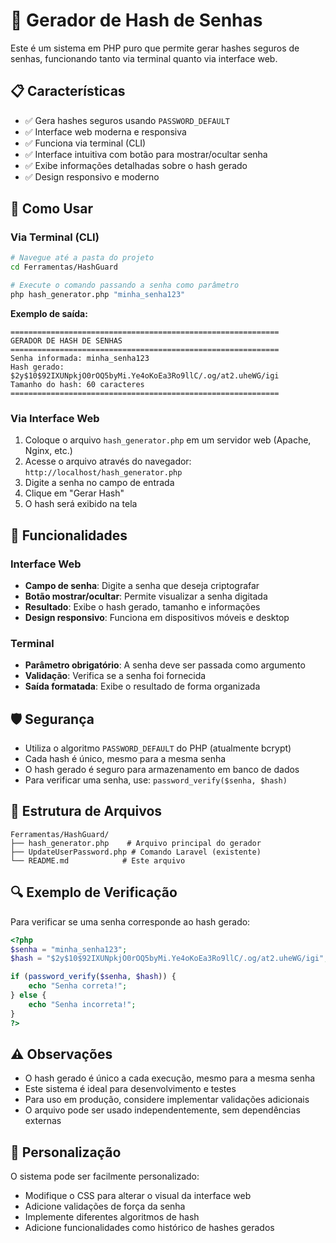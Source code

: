 # 🔐 Gerador de Hash de Senhas

Este é um sistema em PHP puro que permite gerar hashes seguros de senhas, funcionando tanto via terminal quanto via interface web.

## 📋 Características

- ✅ Gera hashes seguros usando `PASSWORD_DEFAULT`
- ✅ Interface web moderna e responsiva
- ✅ Funciona via terminal (CLI)
- ✅ Interface intuitiva com botão para mostrar/ocultar senha
- ✅ Exibe informações detalhadas sobre o hash gerado
- ✅ Design responsivo e moderno

## 🚀 Como Usar

### Via Terminal (CLI)

```bash
# Navegue até a pasta do projeto
cd Ferramentas/HashGuard

# Execute o comando passando a senha como parâmetro
php hash_generator.php "minha_senha123"
```

**Exemplo de saída:**
```
============================================================
GERADOR DE HASH DE SENHAS
============================================================
Senha informada: minha_senha123
Hash gerado: $2y$10$92IXUNpkjO0rOQ5byMi.Ye4oKoEa3Ro9llC/.og/at2.uheWG/igi
Tamanho do hash: 60 caracteres
============================================================
```

### Via Interface Web

1. Coloque o arquivo `hash_generator.php` em um servidor web (Apache, Nginx, etc.)
2. Acesse o arquivo através do navegador: `http://localhost/hash_generator.php`
3. Digite a senha no campo de entrada
4. Clique em "Gerar Hash"
5. O hash será exibido na tela

## 🔧 Funcionalidades

### Interface Web
- **Campo de senha**: Digite a senha que deseja criptografar
- **Botão mostrar/ocultar**: Permite visualizar a senha digitada
- **Resultado**: Exibe o hash gerado, tamanho e informações
- **Design responsivo**: Funciona em dispositivos móveis e desktop

### Terminal
- **Parâmetro obrigatório**: A senha deve ser passada como argumento
- **Validação**: Verifica se a senha foi fornecida
- **Saída formatada**: Exibe o resultado de forma organizada

## 🛡️ Segurança

- Utiliza o algoritmo `PASSWORD_DEFAULT` do PHP (atualmente bcrypt)
- Cada hash é único, mesmo para a mesma senha
- O hash gerado é seguro para armazenamento em banco de dados
- Para verificar uma senha, use: `password_verify($senha, $hash)`

## 📁 Estrutura de Arquivos

```
Ferramentas/HashGuard/
├── hash_generator.php    # Arquivo principal do gerador
├── UpdateUserPassword.php # Comando Laravel (existente)
└── README.md            # Este arquivo
```

## 🔍 Exemplo de Verificação

Para verificar se uma senha corresponde ao hash gerado:

```php
<?php
$senha = "minha_senha123";
$hash = "$2y$10$92IXUNpkjO0rOQ5byMi.Ye4oKoEa3Ro9llC/.og/at2.uheWG/igi";

if (password_verify($senha, $hash)) {
    echo "Senha correta!";
} else {
    echo "Senha incorreta!";
}
?>
```

## ⚠️ Observações

- O hash gerado é único a cada execução, mesmo para a mesma senha
- Este sistema é ideal para desenvolvimento e testes
- Para uso em produção, considere implementar validações adicionais
- O arquivo pode ser usado independentemente, sem dependências externas

## 🎨 Personalização

O sistema pode ser facilmente personalizado:
- Modifique o CSS para alterar o visual da interface web
- Adicione validações de força da senha
- Implemente diferentes algoritmos de hash
- Adicione funcionalidades como histórico de hashes gerados 
